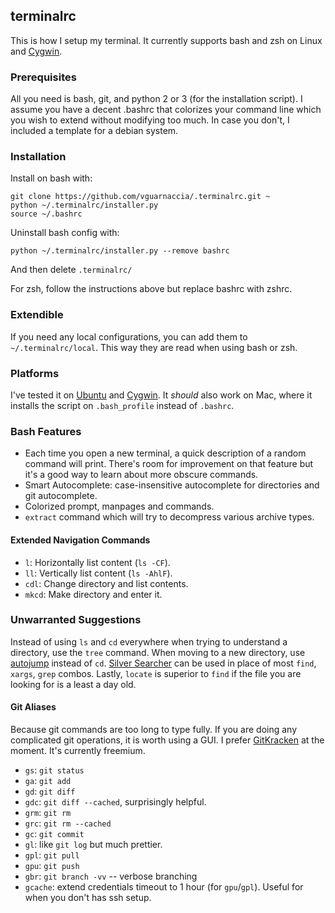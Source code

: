 ## terminalrc

This is how I setup my terminal. It currently supports bash and zsh on Linux and [Cygwin](https://www.cygwin.com/ "Cygwin").

### Prerequisites

All you need is bash, git, and python 2 or 3 (for the installation script). I assume you have a decent .bashrc that colorizes your command line which you wish to extend without modifying too much. In case you don't, I included a template for a debian system.

### Installation

Install on bash with:

    git clone https://github.com/vguarnaccia/.terminalrc.git ~
    python ~/.terminalrc/installer.py
    source ~/.bashrc

Uninstall bash config with:

    python ~/.terminalrc/installer.py --remove bashrc

And then delete `.terminalrc/`

For zsh, follow the instructions above but replace bashrc with zshrc.

### Extendible

If you need any local configurations, you can add them to `~/.terminalrc/local`. This way they are read when using bash or zsh.

### Platforms

I've tested it on [Ubuntu](http://releases.ubuntu.com/16.04/ "Ubuntu") and [Cygwin](https://www.cygwin.com/ "Cygwin"). It *should* also work on Mac, where it installs the script on `.bash_profile` instead of `.bashrc`.

### Bash Features

* Each time you open a new terminal, a quick description of a random command will print. There's room for improvement on that feature but it's a good way to learn about more obscure commands.
* Smart Autocomplete: case-insensitive autocomplete for directories and git autocomplete.
* Colorized prompt, manpages and commands.
* `extract` command which will try to decompress various archive types.

#### Extended Navigation Commands

* `l`: Horizontally list content (`ls -CF`).
* `ll`: Vertically list content (`ls -AhlF`).
* `cdl`: Change directory and list contents.
* `mkcd`: Make directory and enter it.

### Unwarranted Suggestions

Instead of using `ls` and `cd` everywhere when trying to understand a directory, use the `tree` command. When moving to a new directory, use [autojump](https://github.com/wting/autojump "autojump") instead of `cd`. [Silver Searcher](https://github.com/ggreer/the_silver_searcher "Silver Searcher") can be used in place of most `find`, `xargs`, `grep` combos. Lastly, `locate` is superior to `find` if the file you are looking for is a least a day old.

#### Git Aliases

Because git commands are too long to type fully. If you are doing any complicated git operations, it is worth using a GUI. I prefer [GitKracken](https://www.gitkraken.com/) at the moment. It's currently freemium.

* `gs`: `git status`
* `ga`: `git add`
* `gd`: `git diff`
* `gdc`: `git diff --cached`, surprisingly helpful.
* `grm`: `git rm`
* `grc`: `git rm --cached`
* `gc`: `git commit`
* `gl`: like `git log` but much prettier.
* `gpl`: `git pull`
* `gpu`: `git push`
* `gbr`: `git branch -vv` -- verbose branching
* `gcache`: extend credentials timeout to 1 hour (for `gpu`/`gpl`). Useful for when you don't has ssh setup.
